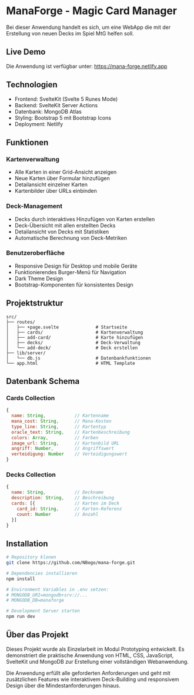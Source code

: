# ManaForge - Magic Card Manager

Bei dieser Anwendung handelt es sich, um eine WebApp die mit der Erstellung von neuen Decks im Spiel MtG helfen soll.

## Live Demo

Die Anwendung ist verfügbar unter: https://mana-forge.netlify.app

## Technologien

- Frontend: SvelteKit (Svelte 5 Runes Mode)
- Backend: SvelteKit Server Actions  
- Datenbank: MongoDB Atlas
- Styling: Bootstrap 5 mit Bootstrap Icons
- Deployment: Netlify

## Funktionen

### Kartenverwaltung
- Alle Karten in einer Grid-Ansicht anzeigen
- Neue Karten über Formular hinzufügen
- Detailansicht einzelner Karten
- Kartenbilder über URLs einbinden

### Deck-Management
- Decks durch interaktives Hinzufügen von Karten erstellen
- Deck-Übersicht mit allen erstellten Decks
- Detailansicht von Decks mit Statistiken
- Automatische Berechnung von Deck-Metriken

### Benutzeroberfläche
- Responsive Design für Desktop und mobile Geräte
- Funktionierendes Burger-Menü für Navigation
- Dark Theme Design
- Bootstrap-Komponenten für konsistentes Design

## Projektstruktur

```
src/
├── routes/
│   ├── +page.svelte              # Startseite
│   ├── cards/                    # Kartenverwaltung
│   ├── add-card/                 # Karte hinzufügen
│   ├── decks/                    # Deck-Verwaltung
│   └── add-deck/                 # Deck erstellen
├── lib/server/
│   └── db.js                     # Datenbankfunktionen
└── app.html                      # HTML Template
```

## Datenbank Schema

### Cards Collection
```javascript
{
  name: String,           // Kartenname
  mana_cost: String,      // Mana-Kosten
  type_line: String,      // Kartentyp
  oracle_text: String,    // Kartenbeschreibung
  colors: Array,          // Farben
  image_url: String,      // Kartenbild URL
  angriff: Number,        // Angriffswert
  verteidigung: Number    // Verteidigungswert
}
```

### Decks Collection
```javascript
{
  name: String,           // Deckname
  description: String,    // Beschreibung
  cards: [{               // Karten im Deck
    card_id: String,      // Karten-Referenz
    count: Number         // Anzahl
  }]
}
```

## Installation

```bash
# Repository klonen
git clone https://github.com/NBogo/mana-forge.git

# Dependencies installieren
npm install

# Environment Variables in .env setzen:
# MONGODB_URI=mongodb+srv://...
# MONGODB_DB=manaforge

# Development Server starten
npm run dev
```

## Über das Projekt

Dieses Projekt wurde als Einzelarbeit im Modul Prototyping entwickelt. Es demonstriert die praktische Anwendung von HTML, CSS, JavaScript, SvelteKit und MongoDB zur Erstellung einer vollständigen Webanwendung.

Die Anwendung erfüllt alle geforderten Anforderungen und geht mit zusätzlichen Features wie interaktivem Deck-Building und responsivem Design über die Mindestanforderungen hinaus.